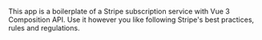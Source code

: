This app is a boilerplate of a Stripe subscription service with Vue 3 Composition API. Use it however you like following Stripe's best practices, rules and regulations.
